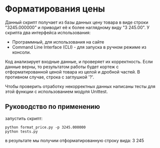 # Форматирования цены

Данный скрипт получает из базы данных цену товара в виде строки "3245.000000" и приводит её к более наглядному виду "3 245.00".
У скрипта два интерфейса использования:

* Программный, для использования на сайте
* Command Line Interface (CLI) - для запуска в ручном режиме из консоли.

Код анализирует входные данные, и проверяет их корректность.
Если данные верны, то результатом работы будет кортеж с отформатированной ценой товара из целой и дробной частей.
В противном случае, строка с заглушкой '?'.

Чтобы проверить отработку некорректных данных написаны тесты для этой функции с использованием модуля Unittest.


## Руководство по применению

запустить скрипт:
```
python format_price.py -p 3245.000000
python tests.py
```
в результате мы получим отформатированную строку вида: 3 245
